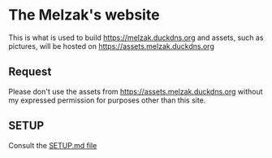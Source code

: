 # The Melzak's website

This is what is used to build https://melzak.duckdns.org and assets, such as pictures, will be hosted on https://assets.melzak.duckdns.org

## Request

Please don't use the assets from https://assets.melzak.duckdns.org without my expressed permission for purposes other than this site.

## SETUP

Consult the [SETUP.md file](SETUP.md)
